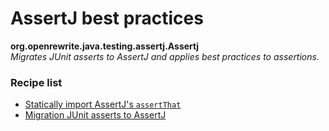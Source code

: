 # AssertJ best practices

**org.openrewrite.java.testing.assertj.Assertj**  
_Migrates JUnit asserts to AssertJ and applies best practices to assertions._

### Recipe list

* [Statically import AssertJ's `assertThat`](../../../java/testing/assertj/staticimports.md)
* [Migration JUnit asserts to AssertJ](../../../java/testing/assertj/junittoassertj.md)

